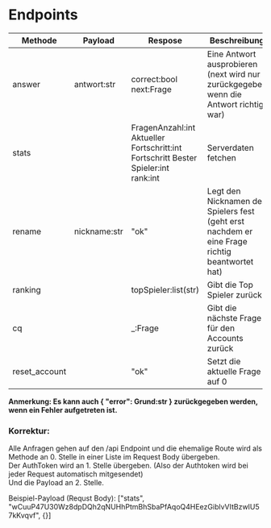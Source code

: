 # Endpoints

| Methode       | Payload      | Respose                                                                                         | Beschreibung                                                                                   |
|---------------|--------------|-------------------------------------------------------------------------------------------------|------------------------------------------------------------------------------------------------|
| answer        | antwort:str  | correct:bool<br/>next:Frage<br/>                                                                | Eine Antwort ausprobieren (next wird nur zurückgegeben wenn die Antwort richtig war)           |
| stats         |              | FragenAnzahl:int<br/>Aktueller Fortschritt:int<br/> Fortschritt Bester Spieler:int<br/>rank:int | Serverdaten fetchen                                                                            |
| rename        | nickname:str | "ok"                                                                                            | Legt den Nicknamen des Spielers fest (geht erst nachdem er eine Frage richtig beantwortet hat) |
| ranking       |              | topSpieler:list(str)                                                                            | Gibt die Top Spieler zurück                                                                    |
| cq            |              | _:Frage                                                                                         | Gibt die nächste Frage für den Accounts zurück                                                 |
| reset_account |              | "ok"                                                                                             | Setzt die aktuelle Frage auf 0                                                                 |

**Anmerkung: Es kann auch { "error": Grund:str } zurückgegeben werden, wenn ein Fehler aufgetreten ist.**

### Korrektur:
Alle Anfragen gehen auf den /api Endpoint und die ehemalige Route wird als Methode an 0. Stelle in einer Liste im Request Body übergeben.<br>
Der AuthToken wird an 1. Stelle übergeben. (Also der Authtoken wird bei jeder Request automatisch mitgesendet)<br>
Und die Payload an 2. Stelle.<br>

Beispiel-Payload (Requst Body):
["stats", "wCuuP47U30Wz8dpDQh2qNUHhPtmBhSbaPfAqoQ4HEezGiblvVItBzwIU57kKvqvf", {}]
